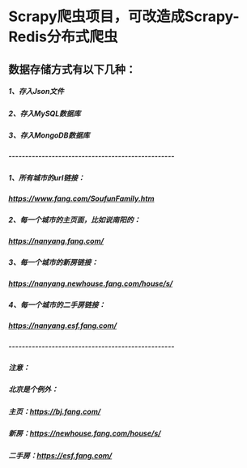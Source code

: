 # Scrapy爬虫项目，可改造成Scrapy-Redis分布式爬虫
## 数据存储方式有以下几种：
##### 1、存入Json文件
##### 2、存入MySQL数据库
##### 3、存入MongoDB数据库

##### --------------------------------------------------
##### 1、所有城市的url链接：
#####    https://www.fang.com/SoufunFamily.htm
##### 2、每一个城市的主页面，比如说南阳的：
#####    https://nanyang.fang.com/
##### 3、每一个城市的新房链接：
#####    https://nanyang.newhouse.fang.com/house/s/
##### 4、每一个城市的二手房链接：
#####    https://nanyang.esf.fang.com/

##### --------------------------------------------------
##### 注意：
##### 北京是个例外：
##### 主页：https://bj.fang.com/
##### 新房：https://newhouse.fang.com/house/s/
##### 二手房：https://esf.fang.com/
